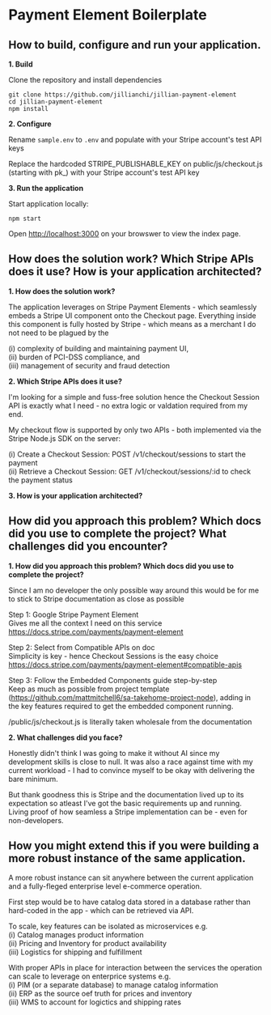 # Payment Element Boilerplate

## How to build, configure and run your application.

**1. Build**

Clone the repository and install dependencies

```
git clone https://github.com/jillianchi/jillian-payment-element
cd jillian-payment-element
npm install
```

**2.  Configure**

Rename `sample.env` to `.env` and populate with your Stripe account's test API keys

Replace the hardcoded STRIPE_PUBLISHABLE_KEY on public/js/checkout.js (starting with pk_) with your Stripe account's test API key

**3. Run the application**

Start application locally:

```
npm start
```

Open [http://localhost:3000](http://localhost:3000) on your browswer to view the index page.


## How does the solution work? Which Stripe APIs does it use? How is your application architected?

**1. How does the solution work?**

The application leverages on Stripe Payment Elements - which seamlessly embeds a Stripe UI component onto the Checkout page. Everything inside this component is fully hosted by Stripe - which means as a merchant I do not need to be plagued by the

   (i) complexity of building and maintaining payment UI,\
   (ii) burden of PCI-DSS compliance, and\
   (iii) management of security and fraud detection

**2. Which Stripe APIs does it use?**

I'm looking for a simple and fuss-free solution hence the Checkout Session API is exactly what I need - no extra logic or valdation required from my end.

My checkout flow is supported by only two APIs - both implemented via the Stripe Node.js SDK on the server:

(i) Create a Checkout Session: POST /v1/checkout/sessions to start the payment\
(ii) Retrieve a Checkout Session: GET /v1/checkout/sessions/:id to check the payment status

**3. How is your application architected?**


## How did you approach this problem? Which docs did you use to complete the project? What challenges did you encounter?

**1. How did you approach this problem? Which docs did you use to complete the project?**

Since I am no developer the only possible way around this would be for me to stick to Stripe documentation as close as possible

Step 1: Google Stripe Payment Element\
Gives me all the context I need on this service\
https://docs.stripe.com/payments/payment-element

Step 2: Select from Compatible APIs on doc\
Simplicity is key - hence Checkout Sessions is the easy choice\
https://docs.stripe.com/payments/payment-element#compatible-apis

Step 3: Follow the Embedded Components guide step-by-step\
Keep as much as possible from project template (https://github.com/mattmitchell6/sa-takehome-project-node), adding in the key features required to get the embedded component running.

/public/js/checkout.js is literally taken wholesale from the documentation

**2. What challenges did you face?**

Honestly didn't think I was going to make it without AI since my development skills is close to null. It was also a race against time with my current workload - I had to convince myself to be okay with delivering the bare minimum.

But thank goodness this is Stripe and the documentation lived up to its expectation so atleast I've got the basic requirements up and running. Living proof of how seamless a Stripe implementation can be - even for non-developers.


## How you might extend this if you were building a more robust instance of the same application.

A more robust instance can sit anywhere between the current application and a fully-fleged enterprise level e-commerce operation.

First step would be to have catalog data stored in a database rather than hard-coded in the app - which can be retrieved via API.

To scale, key features can be isolated as microservices e.g.\
(i) Catalog manages product information\
(ii) Pricing and Inventory for product availability\
(iii) Logistics for shipping and fulfillment

With proper APIs in place for interaction between the services the operation can scale to leverage on enterprice systems e.g.\
(i) PIM (or a separate database) to manage catalog information\
(ii) ERP as the source oef truth for prices and inventory\
(iii) WMS to account for logictics and shipping rates
